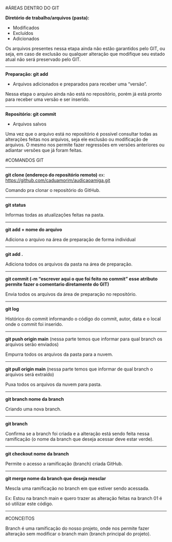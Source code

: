#ÁREAS DENTRO DO GIT

<b>Diretório de trabalho/arquivos (pasta):</b>

- Modificados
- Excluídos
- Adicionados 

Os arquivos presentes nessa etapa ainda não estão garantidos pelo GIT, ou seja, em caso de exclusão ou qualquer alteração que modifique seu estado atual não será preservado pelo GIT.

---

<b>Preparação:   git add</b>

- Arquivos adicionados e preparados para receber uma “versão”.

Nessa etapa o arquivo ainda não está no repositório, porém já está pronto para receber uma versão e ser inserido.

---

<b>Repositório: git commit</b>

- Arquivos salvos

Uma vez que o arquivo está no repositório é possível consultar todas as alterações feitas nos arquivos, seja ele exclusão ou modificação de arquivos. O mesmo nos permite fazer regressões em versões anteriores ou adiantar versões que já foram feitas. 

#COMANDOS GIT 

---

<b>git clone (endereço do repositório remoto)</b>  ex: https://github.com/caduamorim/audicaoamiga.git 

Comando pra clonar o repositório do GitHub.

---

<b>git status</b> 

Informas todas as atualizações feitas na pasta.

---

<b>git add + nome do arquivo</b>

Adiciona o arquivo na área de preparação de forma individual 

---

<b>git add .</b>

Adiciona todos os arquivos da pasta na área de preparação.

---

<b>git commit (-m “escrever aqui o que foi feito no commit”  esse atributo permite fazer o comentario diretamente do GIT)</b>

Envia todos os arquivos da área de preparação no repositório.

---

<b>git log</b>

Histórico do commit informando o código do commit, autor, data e o local onde o commit foi inserido. 

---

<b>git push origin main</b> (nessa parte temos que informar para qual branch os arquivos serão enviados)

Empurra todos os arquivos da pasta para a nuvem.

---

<b>git pull origin main</b> (nessa parte temos que informar de qual branch o arquivos será extraído)

Puxa todos os arquivos da nuvem para pasta.

---

<b>git branch nome da branch</b> 

Criando uma nova branch.

---

<b>git branch </b>

Confirma se a branch foi criada e a alteração está sendo feita nessa ramificação (o nome da branch que deseja acessar deve estar verde).

---

<b>git checkout nome da branch</b>

Permite o acesso a ramificação (branch) criada GitHub.

---

<b>git merge nome da branch que deseja mesclar</b>

Mescla uma ramificação no branch em que estiver sendo acessada.

Ex: Estou na branch main e quero trazer as alteração feitas na branch 01 é só utilizar este código. 

---

#CONCEITOS

Branch é uma ramificação do nosso projeto, onde nos permite fazer alteração sem modificar o branch main (branch principal do projeto).


